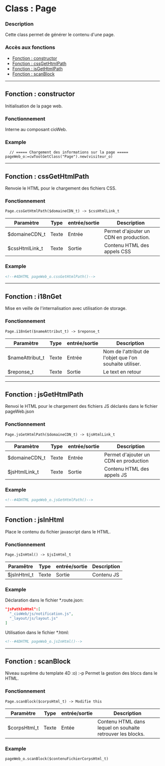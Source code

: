 ﻿<!-- Type your summary here -->
# Class : Page

### Description
Cette class permet de générer le contenu d'une page.

### Accès aux fonctions
* [Fonction : constructor](#fonction--constructor)
* [Fonction : cssGetHtmlPath](#fonction--cssGetHtmlPath)
* [Fonction : jsGetHtmlPath](#fonction--jsGetHtmlPath)
* [Fonction : scanBlock](#fonction--scanBlock)


--------------------------------------------------------------------------------

## Fonction : constructor
Initialisation de la page web.

### Fonctionnement
Interne au composant cioWeb.

### Example
```4d
  // ===== Chargement des informations sur la page =====
pageWeb_o:=cwToolGetClass("Page").new(visiteur_o)
```


--------------------------------------------------------------------------------

## Fonction : cssGetHtmlPath
Renvoie le HTML pour le chargement des fichiers CSS.

### Fonctionnement
```4d
Page.cssGetHtmlPath($domaineCDN_t) -> $cssHtmlLink_t
```

| Paramètre      | Type       | entrée/sortie | Description |
| -------------- | ---------- | ------------- | ----------- |
| $domaineCDN_t  | Texte      | Entrée        | Permet d'ajouter un CDN en production. |
| $cssHtmlLink_t | Texte      | Sortie        | Contenu HTML des appels CSS |


### Example
```html
<!--#4DHTML pageWeb_o.cssGetHtmlPath()-->
```

--------------------------------------------------------------------------------

## Fonction : i18nGet
Mise en veille de l'internalisation avec utilisation de storage.

### Fonctionnement
```4d
Page.i18nGet($nameAttribut_t) -> $reponse_t
```

| Paramètre       | Type       | entrée/sortie | Description |
| --------------- | ---------- | ------------- | ----------- |
| $nameAttribut_t | Texte      | Entrée        | Nom de l'attribut de l'objet que l'on souhaite utiliser. |
| $reponse_t      | Texte      | Sortie        | Le text en retour |

--------------------------------------------------------------------------------

## Fonction : jsGetHtmlPath
Renvoi le HTML pour le chargement des fichiers JS déclarés dans le fichier pageWeb.json

### Fonctionnement
```4d
Page.jsGetHtmlPath($domaineCDN_t) -> $jsHtmlLink_t
```

| Paramètre      | Type       | entrée/sortie | Description |
| -------------- | ---------- | ------------- | ----------- |
| $domaineCDN_t  | Texte      | Entrée        | Permet d'ajouter un CDN en production |
| $jsHtmlLink_t  | Texte      | Sortie        | Contenu HTML des appels JS |


### Example
```html
<!--#4DHTML pageWeb_o.jsGetHtmlPath()-->
```


--------------------------------------------------------------------------------

## Fonction : jsInHtml
Place le contenu du fichier javascript dans le HTML.

### Fonctionnement
```4d
Page.jsInHtml() -> $jsInHtml_t
```

| Paramêtre      | Type       | entrée/sortie | Description |
| -------------- | ---------- | ------------- | ----------- |
| $jsInHtml_t    | Texte      | Sortie        | Contenu JS  |


### Example

Déclaration dans le fichier *.route.json:
```json
"jsPathInHtml":[
  "_cioWeb/js/notification.js",
  "_layout/js/layout.js"
]
```

Utilisation dans le fichier *.html:
```html
<!--#4DHTML pageWeb_o.jsInHtml()-->
```


--------------------------------------------------------------------------------

## Fonction : scanBlock
Niveau suprême du template 4D :o) :-p Permet la gestion des blocs dans le HTML.

### Fonctionnement
```4d
Page.scanBlock($corpsHtml_t) -> Modifie this
```

| Paramètre     | Type       | entrée/sortie | Description |
| ------------- | ---------- | ------------- | ----------- |
| $corpsHtml_t  | Texte      | Entée         | Contenu HTML dans lequel on souhaite retrouver les blocks. |


### Example
```html
pageWeb_o.scanBlock($contenuFichierCorpsHtml_t)
```

